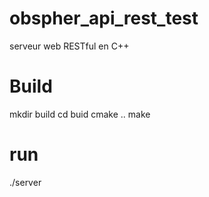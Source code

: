# obspher_api_rest_test
 serveur web RESTful en C++

 # Build
 mkdir build
 cd buid
 cmake ..
 make

# run
./server